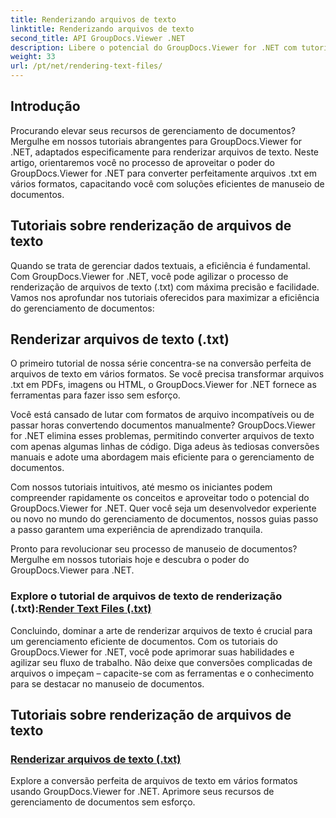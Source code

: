 ```yaml
---
title: Renderizando arquivos de texto
linktitle: Renderizando arquivos de texto
second_title: API GroupDocs.Viewer .NET
description: Libere o potencial do GroupDocs.Viewer for .NET com tutoriais sobre renderização de arquivos de texto. Converta arquivos .txt em vários formatos para gerenciamento aprimorado de documentos.
weight: 33
url: /pt/net/rendering-text-files/
---
```

## Introdução

Procurando elevar seus recursos de gerenciamento de documentos? Mergulhe em nossos tutoriais abrangentes para GroupDocs.Viewer for .NET, adaptados especificamente para renderizar arquivos de texto. Neste artigo, orientaremos você no processo de aproveitar o poder do GroupDocs.Viewer for .NET para converter perfeitamente arquivos .txt em vários formatos, capacitando você com soluções eficientes de manuseio de documentos.

## Tutoriais sobre renderização de arquivos de texto

Quando se trata de gerenciar dados textuais, a eficiência é fundamental. Com GroupDocs.Viewer for .NET, você pode agilizar o processo de renderização de arquivos de texto (.txt) com máxima precisão e facilidade. Vamos nos aprofundar nos tutoriais oferecidos para maximizar a eficiência do gerenciamento de documentos:

## Renderizar arquivos de texto (.txt)

O primeiro tutorial de nossa série concentra-se na conversão perfeita de arquivos de texto em vários formatos. Se você precisa transformar arquivos .txt em PDFs, imagens ou HTML, o GroupDocs.Viewer for .NET fornece as ferramentas para fazer isso sem esforço. 

Você está cansado de lutar com formatos de arquivo incompatíveis ou de passar horas convertendo documentos manualmente? GroupDocs.Viewer for .NET elimina esses problemas, permitindo converter arquivos de texto com apenas algumas linhas de código. Diga adeus às tediosas conversões manuais e adote uma abordagem mais eficiente para o gerenciamento de documentos.

Com nossos tutoriais intuitivos, até mesmo os iniciantes podem compreender rapidamente os conceitos e aproveitar todo o potencial do GroupDocs.Viewer for .NET. Quer você seja um desenvolvedor experiente ou novo no mundo do gerenciamento de documentos, nossos guias passo a passo garantem uma experiência de aprendizado tranquila.

Pronto para revolucionar seu processo de manuseio de documentos? Mergulhe em nossos tutoriais hoje e descubra o poder do GroupDocs.Viewer para .NET.

###  Explore o tutorial de arquivos de texto de renderização (.txt):[Render Text Files (.txt)](./render-txt/)

Concluindo, dominar a arte de renderizar arquivos de texto é crucial para um gerenciamento eficiente de documentos. Com os tutoriais do GroupDocs.Viewer for .NET, você pode aprimorar suas habilidades e agilizar seu fluxo de trabalho. Não deixe que conversões complicadas de arquivos o impeçam – capacite-se com as ferramentas e o conhecimento para se destacar no manuseio de documentos.
## Tutoriais sobre renderização de arquivos de texto
### [Renderizar arquivos de texto (.txt)](./render-txt/)
Explore a conversão perfeita de arquivos de texto em vários formatos usando GroupDocs.Viewer for .NET. Aprimore seus recursos de gerenciamento de documentos sem esforço.